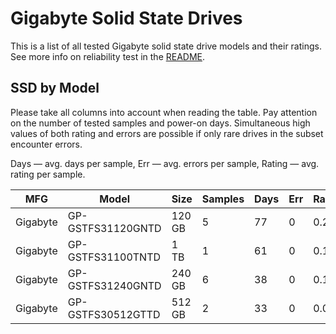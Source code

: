Gigabyte Solid State Drives
===========================

This is a list of all tested Gigabyte solid state drive models and their ratings. See
more info on reliability test in the [README](https://github.com/linuxhw/SMART).

SSD by Model
------------

Please take all columns into account when reading the table. Pay attention on the
number of tested samples and power-on days. Simultaneous high values of both rating
and errors are possible if only rare drives in the subset encounter errors.

Days   — avg. days per sample,
Err    — avg. errors per sample,
Rating — avg. rating per sample.

| MFG       | Model              | Size   | Samples | Days  | Err   | Rating |
|-----------|--------------------|--------|---------|-------|-------|--------|
| Gigabyte  | GP-GSTFS31120GNTD  | 120 GB | 5       | 77    | 0     | 0.21   |
| Gigabyte  | GP-GSTFS31100TNTD  | 1 TB   | 1       | 61    | 0     | 0.17   |
| Gigabyte  | GP-GSTFS31240GNTD  | 240 GB | 6       | 38    | 0     | 0.11   |
| Gigabyte  | GP-GSTFS30512GTTD  | 512 GB | 2       | 33    | 0     | 0.09   |
